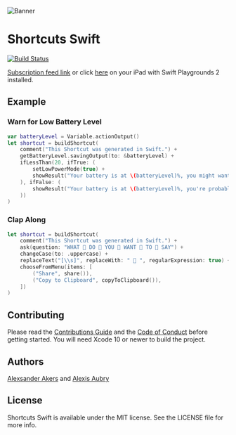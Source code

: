 ![Banner](https://raw.githubusercontent.com/a2/shortcuts-swift/master/banner.png)

# Shortcuts Swift

[![Build Status](https://dev.azure.com/pandamonia/shortcuts-swift/_apis/build/status/a2.shortcuts-swift?branchName=master)](https://dev.azure.com/pandamonia/shortcuts-swift/_build/latest?definitionId=3?branchName=master)

[Subscription feed link](https://raw.githubusercontent.com/a2/shortcuts-swift/master/feed.json) or click [here](https://developer.apple.com/ul/sp0?url=https://raw.githubusercontent.com/a2/shortcuts-swift/master/feed.json) on your iPad with Swift Playgrounds 2 installed.

## Example

### Warn for Low Battery Level

```swift
var batteryLevel = Variable.actionOutput()
let shortcut = buildShortcut(
    comment("This Shortcut was generated in Swift.") +
    getBatteryLevel.savingOutput(to: &batteryLevel) +
    ifLessThan(20, ifTrue: (
        setLowPowerMode(true) +
        showResult("Your battery is at \(batteryLevel)%, you might want to charge it.")
    ), ifFalse: (
        showResult("Your battery is at \(batteryLevel)%, you're probably fine for now.")
    ))
)
```

### Clap Along

```swift
let shortcut = buildShortcut(
    comment("This Shortcut was generated in Swift.") +
    ask(question: "WHAT 👏 DO 👏 YOU 👏 WANT 👏 TO 👏 SAY") +
    changeCase(to: .uppercase) +
    replaceText("[\\s]", replaceWith: " 👏 ", regularExpression: true) +
    chooseFromMenu(items: [
        ("Share", share()),
        ("Copy to Clipboard", copyToClipboard()),
    ])
)
```

## Contributing

Please read the [Contributions Guide](CONTRIBUTING.md) and the [Code of Conduct](CODE_OF_CONDUCT.md) before getting started. You will need Xcode 10 or newer to build the project.

## Authors

[Alexsander Akers](https://github.com/a2) and [Alexis Aubry](https://github.com/alexaubry)

## License

Shortcuts Swift is available under the MIT license. See the LICENSE file for more info.
